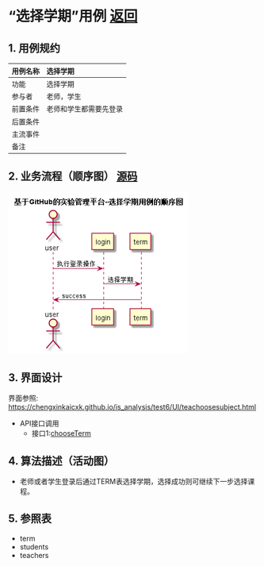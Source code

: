 # “选择学期”用例 [返回](./README.md)
## 1. 用例规约
|用例名称|选择学期|
|-------|:-------------|
|功能|选择学期|
|参与者|老师，学生|
|前置条件|老师和学生都需要先登录|
|后置条件| |
|主流事件| |
|备注| |

## 2. 业务流程（顺序图） [源码](../src/chooseTerm.puml)
![](../images/chooseTerm.png) 

## 3. 界面设计
界面参照: https://chengxinkaicxk.github.io/is_analysis/test6/UI/teachoosesubject.html
* API接口调用
  * 接口1:[chooseTerm](../接口/chooseTerm.md)

## 4. 算法描述（活动图）
* 老师或者学生登录后通过TERM表选择学期，选择成功则可继续下一步选择课程。
## 5. 参照表

- term
- students
- teachers

